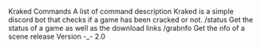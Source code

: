 Kraked
Commands
A list of command
description
Kraked is a simple discord bot that checks if a game has been cracked or not.
/status <name of a game>
Get the status of a game as well as the download links
/grabnfo
Get the nfo of a scene release
Version -_- 2.0
